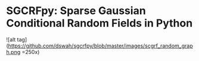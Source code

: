 # SGCRFpy: Sparse Gaussian Conditional Random Fields in Python

![alt tag](https://github.com/dswah/sgcrfpy/blob/master/images/scgrf_random_graph.png =250x)
